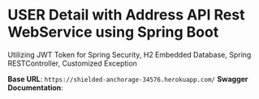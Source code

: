 # USER Detail with Address API Rest WebService using Spring Boot


Utilizing JWT Token for Spring Security, H2 Embedded Database, Spring RESTController, Customized Exception


**Base URL**: `https://shielded-anchorage-34576.herokuapp.com/`
**Swagger Documentation**:
